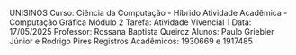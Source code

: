 UNISINOS
Curso: Ciência da Computação - Híbrido
Atividade Acadêmica - Computação Gráfica
Módulo 2
Tarefa: Atividade Vivencial 1
Data: 17/05/2025
Professor: Rossana Baptista Queiroz
Alunos: Paulo Griebler Júnior e Rodrigo Pires
Registros Acadêmicos: 1930669 e 1917485
